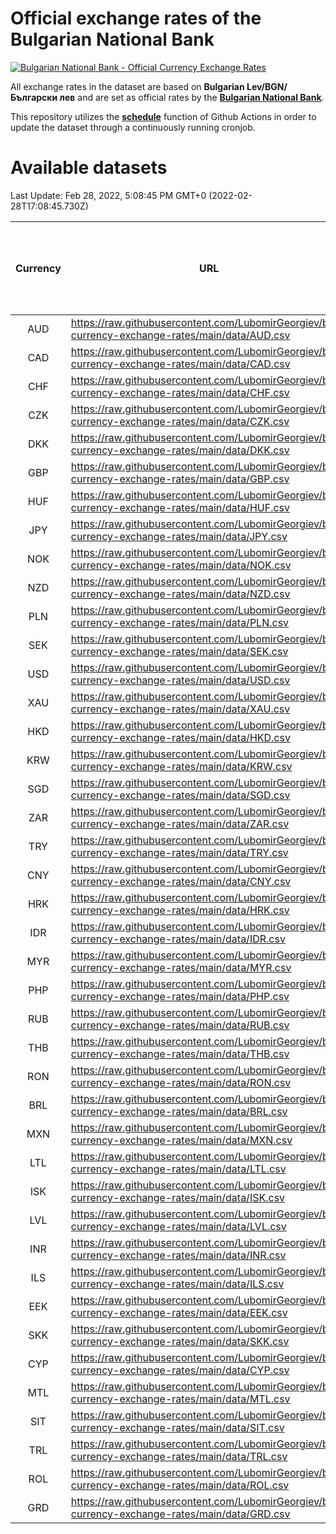 # Official exchange rates of the Bulgarian National Bank

[![Bulgarian National Bank - Official Currency Exchange Rates](https://github.com/LubomirGeorgiev/bnb-currency-exchange-rates/actions/workflows/update-rates.yml/badge.svg?branch=main)](https://github.com/LubomirGeorgiev/bnb-currency-exchange-rates/actions/workflows/update-rates.yml)

All exchange rates in the dataset are based on **Bulgarian Lev/BGN/Български лев** and are set as official rates by the [**Bulgarian National Bank**](https://www.bnb.bg/Statistics/StExternalSector/StExchangeRates/StERForeignCurrencies/index.htm?toLang=_EN).

This repository utilizes the [**schedule**](https://docs.github.com/en/actions/reference/events-that-trigger-workflows) function of Github Actions in order to update the dataset through a continuously running cronjob.

# Available datasets

<!-- START LINKS (DO NOT EVER FU*ING DELETE THIS COMMENT FOR THE LOVE OF YOUR LIFE!!! IF YOU ARE CURIOS HOW IT WORKS, YOU CAN HAVE A LOOK AT ./src/updateReadme.ts) -->

Last Update: Feb 28, 2022, 5:08:45 PM GMT+0 (2022-02-28T17:08:45.730Z)

| Currency | URL                                                                                             | Number of records | Number of missing days that were filled in |
| :------: | ----------------------------------------------------------------------------------------------- | :---------------: | :----------------------------------------: |
|   AUD    | https://raw.githubusercontent.com/LubomirGeorgiev/bnb-currency-exchange-rates/main/data/AUD.csv |       8193        |                    2536                    |
|   CAD    | https://raw.githubusercontent.com/LubomirGeorgiev/bnb-currency-exchange-rates/main/data/CAD.csv |       8193        |                    2536                    |
|   CHF    | https://raw.githubusercontent.com/LubomirGeorgiev/bnb-currency-exchange-rates/main/data/CHF.csv |       8193        |                    2536                    |
|   CZK    | https://raw.githubusercontent.com/LubomirGeorgiev/bnb-currency-exchange-rates/main/data/CZK.csv |       8193        |                    2536                    |
|   DKK    | https://raw.githubusercontent.com/LubomirGeorgiev/bnb-currency-exchange-rates/main/data/DKK.csv |       8193        |                    2536                    |
|   GBP    | https://raw.githubusercontent.com/LubomirGeorgiev/bnb-currency-exchange-rates/main/data/GBP.csv |       8193        |                    2536                    |
|   HUF    | https://raw.githubusercontent.com/LubomirGeorgiev/bnb-currency-exchange-rates/main/data/HUF.csv |       8193        |                    2536                    |
|   JPY    | https://raw.githubusercontent.com/LubomirGeorgiev/bnb-currency-exchange-rates/main/data/JPY.csv |       8193        |                    2536                    |
|   NOK    | https://raw.githubusercontent.com/LubomirGeorgiev/bnb-currency-exchange-rates/main/data/NOK.csv |       8193        |                    2536                    |
|   NZD    | https://raw.githubusercontent.com/LubomirGeorgiev/bnb-currency-exchange-rates/main/data/NZD.csv |       8193        |                    2536                    |
|   PLN    | https://raw.githubusercontent.com/LubomirGeorgiev/bnb-currency-exchange-rates/main/data/PLN.csv |       8193        |                    2536                    |
|   SEK    | https://raw.githubusercontent.com/LubomirGeorgiev/bnb-currency-exchange-rates/main/data/SEK.csv |       8193        |                    2536                    |
|   USD    | https://raw.githubusercontent.com/LubomirGeorgiev/bnb-currency-exchange-rates/main/data/USD.csv |       8193        |                    2536                    |
|   XAU    | https://raw.githubusercontent.com/LubomirGeorgiev/bnb-currency-exchange-rates/main/data/XAU.csv |       8193        |                    2538                    |
|   HKD    | https://raw.githubusercontent.com/LubomirGeorgiev/bnb-currency-exchange-rates/main/data/HKD.csv |       7891        |                    2445                    |
|   KRW    | https://raw.githubusercontent.com/LubomirGeorgiev/bnb-currency-exchange-rates/main/data/KRW.csv |       7891        |                    2445                    |
|   SGD    | https://raw.githubusercontent.com/LubomirGeorgiev/bnb-currency-exchange-rates/main/data/SGD.csv |       7891        |                    2445                    |
|   ZAR    | https://raw.githubusercontent.com/LubomirGeorgiev/bnb-currency-exchange-rates/main/data/ZAR.csv |       7891        |                    2445                    |
|   TRY    | https://raw.githubusercontent.com/LubomirGeorgiev/bnb-currency-exchange-rates/main/data/TRY.csv |       6373        |                    1975                    |
|   CNY    | https://raw.githubusercontent.com/LubomirGeorgiev/bnb-currency-exchange-rates/main/data/CNY.csv |       6253        |                    1939                    |
|   HRK    | https://raw.githubusercontent.com/LubomirGeorgiev/bnb-currency-exchange-rates/main/data/HRK.csv |       6253        |                    1939                    |
|   IDR    | https://raw.githubusercontent.com/LubomirGeorgiev/bnb-currency-exchange-rates/main/data/IDR.csv |       6253        |                    1939                    |
|   MYR    | https://raw.githubusercontent.com/LubomirGeorgiev/bnb-currency-exchange-rates/main/data/MYR.csv |       6253        |                    1939                    |
|   PHP    | https://raw.githubusercontent.com/LubomirGeorgiev/bnb-currency-exchange-rates/main/data/PHP.csv |       6253        |                    1939                    |
|   RUB    | https://raw.githubusercontent.com/LubomirGeorgiev/bnb-currency-exchange-rates/main/data/RUB.csv |       6253        |                    1939                    |
|   THB    | https://raw.githubusercontent.com/LubomirGeorgiev/bnb-currency-exchange-rates/main/data/THB.csv |       6253        |                    1939                    |
|   RON    | https://raw.githubusercontent.com/LubomirGeorgiev/bnb-currency-exchange-rates/main/data/RON.csv |       6194        |                    1921                    |
|   BRL    | https://raw.githubusercontent.com/LubomirGeorgiev/bnb-currency-exchange-rates/main/data/BRL.csv |       5283        |                    1642                    |
|   MXN    | https://raw.githubusercontent.com/LubomirGeorgiev/bnb-currency-exchange-rates/main/data/MXN.csv |       5283        |                    1642                    |
|   LTL    | https://raw.githubusercontent.com/LubomirGeorgiev/bnb-currency-exchange-rates/main/data/LTL.csv |       5282        |                    1625                    |
|   ISK    | https://raw.githubusercontent.com/LubomirGeorgiev/bnb-currency-exchange-rates/main/data/ISK.csv |       5063        |                    1570                    |
|   LVL    | https://raw.githubusercontent.com/LubomirGeorgiev/bnb-currency-exchange-rates/main/data/LVL.csv |       4919        |                    1513                    |
|   INR    | https://raw.githubusercontent.com/LubomirGeorgiev/bnb-currency-exchange-rates/main/data/INR.csv |       4915        |                    1527                    |
|   ILS    | https://raw.githubusercontent.com/LubomirGeorgiev/bnb-currency-exchange-rates/main/data/ILS.csv |       4189        |                    1306                    |
|   EEK    | https://raw.githubusercontent.com/LubomirGeorgiev/bnb-currency-exchange-rates/main/data/EEK.csv |       4001        |                    1227                    |
|   SKK    | https://raw.githubusercontent.com/LubomirGeorgiev/bnb-currency-exchange-rates/main/data/SKK.csv |       2971        |                    913                     |
|   CYP    | https://raw.githubusercontent.com/LubomirGeorgiev/bnb-currency-exchange-rates/main/data/CYP.csv |       2906        |                    890                     |
|   MTL    | https://raw.githubusercontent.com/LubomirGeorgiev/bnb-currency-exchange-rates/main/data/MTL.csv |       2604        |                    799                     |
|   SIT    | https://raw.githubusercontent.com/LubomirGeorgiev/bnb-currency-exchange-rates/main/data/SIT.csv |       2542        |                    778                     |
|   TRL    | https://raw.githubusercontent.com/LubomirGeorgiev/bnb-currency-exchange-rates/main/data/TRL.csv |       1818        |                    559                     |
|   ROL    | https://raw.githubusercontent.com/LubomirGeorgiev/bnb-currency-exchange-rates/main/data/ROL.csv |       1697        |                    524                     |
|   GRD    | https://raw.githubusercontent.com/LubomirGeorgiev/bnb-currency-exchange-rates/main/data/GRD.csv |        361        |                    109                     |

<!-- END LINKS (DO NOT EVER FU*ING DELETE THIS COMMENT FOR THE LOVE OF YOUR LIFE!!! IF YOU ARE CURIOS HOW IT WORKS, YOU CAN HAVE A LOOK AT ./src/updateReadme.ts) -->
